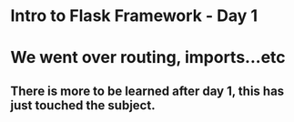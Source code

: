 # Intro to Flask Framework - Day 1

We went over routing, imports...etc
======

There is more to be learned after day 1, this has just touched the subject.
------
